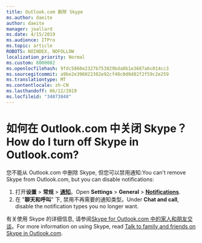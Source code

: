```yaml
---
title: Outlook.com 删除 Skype
ms.author: daeite
author: daeite
manager: joallard
ms.date: 4/15/2019
ms.audience: ITPro
ms.topic: article
ROBOTS: NOINDEX, NOFOLLOW
localization_priority: Normal
ms.custom: 8000082
ms.openlocfilehash: 9fdc5860e2327b753829bda0b1e3687a6c014cc3
ms.sourcegitcommit: a9be2e396022382e92cf40c0d0d82f2f59c2e259
ms.translationtype: MT
ms.contentlocale: zh-CN
ms.lasthandoff: 06/12/2019
ms.locfileid: "34873848"
---
```

# <a name="how-do-i-turn-off-skype-in-outlookcom"></a><span data-ttu-id="310c5-102">如何在 Outlook.com 中关闭 Skype？</span><span class="sxs-lookup"><span data-stu-id="310c5-102">How do I turn off Skype in Outlook.com?</span></span>

<span data-ttu-id="310c5-103">您不能从 Outlook.com 中删除 Skype, 但您可以禁用通知:</span><span class="sxs-lookup"><span data-stu-id="310c5-103">You can't remove Skype from Outlook.com, but you can disable notifications:</span></span>

1. <span data-ttu-id="310c5-104">打开**设置** > **常规** > **[通知](https://outlook.live.com/mail/options/general/notifications)**。</span><span class="sxs-lookup"><span data-stu-id="310c5-104">Open **Settings** > **General** > **[Notifications](https://outlook.live.com/mail/options/general/notifications)**.</span></span> 
2. <span data-ttu-id="310c5-105">在 "**聊天和呼叫**" 下, 禁用不再需要的通知类型。</span><span class="sxs-lookup"><span data-stu-id="310c5-105">Under **Chat and call**, disable the notification types you no longer want.</span></span>

<span data-ttu-id="310c5-106">有关使用 Skype 的详细信息, 请参阅[Skype for Outlook.com 中的家人和朋友交谈](https://support.office.com/article/83c6a5b1-3921-479c-b9e9-e753ce59c1fa)。</span><span class="sxs-lookup"><span data-stu-id="310c5-106">For more information on using Skype, read [Talk to family and friends on Skype in Outlook.com](https://support.office.com/article/83c6a5b1-3921-479c-b9e9-e753ce59c1fa).</span></span>